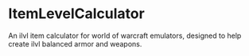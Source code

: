 # ItemLevelCalculator
An ilvl item calculator for world of warcraft emulators, designed to help create ilvl balanced armor and weapons.
